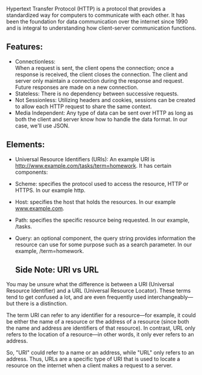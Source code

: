 Hypertext Transfer Protocol (HTTP) is a protocol that provides a standardized way for computers to communicate with each other. It has been the foundation for data communication over the internet since 1990 and is integral to understanding how client-server communication functions.

## Features:
* Connectionless:  
 When a request is sent, the client opens the connection; once a response is received, the client closes the connection. The client and server only maintain a connection during the response and request. Future responses are made on a new connection.
* Stateless: There is no dependency between successive requests.
* Not Sessionless: Utilizing headers and cookies, sessions can be created to allow each HTTP request to share the same context.
* Media Independent: Any type of data can be sent over HTTP as long as both the client and server know how to handle the data format. In our case, we'll use JSON.
## Elements:
  
* Universal Resource Identifiers (URIs): An example URI is http://www.example.com/tasks/term=homework. It has certain components:
* Scheme: specifies the protocol used to access the resource, HTTP or HTTPS. In our example http.
* Host: specifies the host that holds the resources. In our example www.example.com.
* Path: specifies the specific resource being requested. In our example, /tasks.
* Query: an optional component, the query string provides information the resource can use for some purpose such as a search parameter. In our example, /term=homework.
  
  ## Side Note: URI vs URL
You may be unsure what the difference is between a URI (Universal Resource Identifier) and a URL (Universal Resource Locator). These terms tend to get confused a lot, and are even frequently used interchangeably—but there is a distinction.

The term URI can refer to any identifier for a resource—for example, it could be either the name of a resource or the address of a resource (since both the name and address are identifiers of that resource). In contrast, URL only refers to the location of a resource—in other words, it only ever refers to an address.

So, "URI" could refer to a name or an address, while "URL" only refers to an address. Thus, URLs are a specific type of URI that is used to locate a resource on the internet when a client makes a request to a server.
